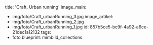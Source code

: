title: 'Craft, Urban running'
image_main:
  - img/foto/Craft_urbanRunning_3.jpg
image_artikel:
  - img/foto/Craft_urbanRunning_2.jpg
  - img/foto/Craft_urbanRunning_1.jpg
id: 857b5ce5-bc9f-4a92-a6ce-21dec1a12132
tags:
  - foto
blueprint: mimbild_collections
